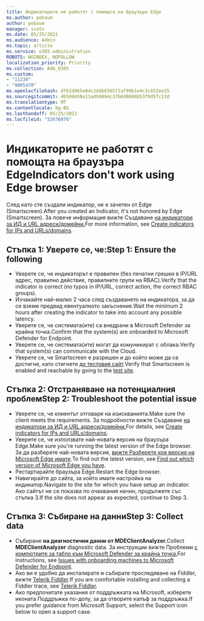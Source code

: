 ```yaml
---
title: Индикаторите не работят с помощта на браузъра Edge
ms.author: pebaum
author: pebaum
manager: scotv
ms.date: 05/25/2021
ms.audience: Admin
ms.topic: article
ms.service: o365-administration
ROBOTS: NOINDEX, NOFOLLOW
localization_priority: Priority
ms.collection: Adm_O365
ms.custom:
- "11230"
- "9005470"
ms.openlocfilehash: df62d965e0dc2ddb656571af99b1e4c3cb52ea35
ms.sourcegitcommit: 4b504650e11adb9894c37b6d8608b53f9d5fc13d
ms.translationtype: MT
ms.contentlocale: bg-BG
ms.lasthandoff: 05/25/2021
ms.locfileid: "52676076"
---
```

# <a name="indicators-dont-work-using-edge-browser"></a><span data-ttu-id="de0e0-102">Индикаторите не работят с помощта на браузъра Edge</span><span class="sxs-lookup"><span data-stu-id="de0e0-102">Indicators don't work using Edge browser</span></span>

<span data-ttu-id="de0e0-103">След като сте създали индикатор, не е зачетен от Edge (Smartscreen).</span><span class="sxs-lookup"><span data-stu-id="de0e0-103">After you created an Indicator, it's not honored by Edge (Smartscreen).</span></span> <span data-ttu-id="de0e0-104">За повече информация вижте Създаване [на индикатори за ИД и URL адреси/домейни.](/microsoft-365/security/defender-endpoint/indicator-ip-domain)</span><span class="sxs-lookup"><span data-stu-id="de0e0-104">For more information, see [Create indicators for IPs and URLs/domains](/microsoft-365/security/defender-endpoint/indicator-ip-domain).</span></span>

## <a name="step-1-ensure-the-following"></a><span data-ttu-id="de0e0-105">Стъпка 1: Уверете се, че:</span><span class="sxs-lookup"><span data-stu-id="de0e0-105">Step 1: Ensure the following</span></span>

- <span data-ttu-id="de0e0-106">Уверете се, че индикаторът е правилен (без печатни грешки в IP/URL адрес, правилно действие, правилните групи на RBAC).</span><span class="sxs-lookup"><span data-stu-id="de0e0-106">Verify that the indicator is correct (no typos in IP/URL, correct action, the correct RBAC groups).</span></span>
- <span data-ttu-id="de0e0-107">Изчакайте най-малко 2 часа след създаването на индикатора, за да се вземе предвид евентуалното закъснение.</span><span class="sxs-lookup"><span data-stu-id="de0e0-107">Wait the minimum 2 hours after creating the indicator to take into account any possible latency.</span></span>
- <span data-ttu-id="de0e0-108">Уверете се, че системата(ите) са внедрани в Microsoft Defender за крайна точка.</span><span class="sxs-lookup"><span data-stu-id="de0e0-108">Confirm that the system(s) are onboarded to Microsoft Defender for Endpoint.</span></span>
- <span data-ttu-id="de0e0-109">Уверете се, че системата(ите) могат да комуникират с облака.</span><span class="sxs-lookup"><span data-stu-id="de0e0-109">Verify that system(s) can communicate with the Cloud.</span></span>
- <span data-ttu-id="de0e0-110">Уверете се, че Smartscreen е разрешен и до който може да се достигне, като стигнете [до тестовия сайт](https://demo.smartscreen.msft.net).</span><span class="sxs-lookup"><span data-stu-id="de0e0-110">Verify that Smartscreen is enabled and reachable by going to the [test site](https://demo.smartscreen.msft.net).</span></span>

## <a name="step-2-troubleshoot-the-potential-issue"></a><span data-ttu-id="de0e0-111">Стъпка 2: Отстраняване на потенциалния проблем</span><span class="sxs-lookup"><span data-stu-id="de0e0-111">Step 2: Troubleshoot the potential issue</span></span>

- <span data-ttu-id="de0e0-112">Уверете се, че клиентът отговаря на изискванията.</span><span class="sxs-lookup"><span data-stu-id="de0e0-112">Make sure the client meets the requirements.</span></span> <span data-ttu-id="de0e0-113">За подробности вижте Създаване [на индикатори за ИД и URL адреси/домейни.](/microsoft-365/security/defender-endpoint/indicator-ip-domain)</span><span class="sxs-lookup"><span data-stu-id="de0e0-113">For details, see [Create indicators for IPs and URLs/domains](/microsoft-365/security/defender-endpoint/indicator-ip-domain).</span></span>
- <span data-ttu-id="de0e0-114">Уверете се, че използвате най-новата версия на браузъра Edge.</span><span class="sxs-lookup"><span data-stu-id="de0e0-114">Make sure you're running the latest version of the Edge browser.</span></span> <span data-ttu-id="de0e0-115">За да разберете най-новата версия, [вижте Разберете коя версия на Microsoft Edge имате](https://support.microsoft.com/microsoft-edge/find-out-which-version-of-microsoft-edge-you-have-c726bee8-c42e-e472-e954-4cf5123497eb).</span><span class="sxs-lookup"><span data-stu-id="de0e0-115">To find out the latest version, see [Find out which version of Microsoft Edge you have](https://support.microsoft.com/microsoft-edge/find-out-which-version-of-microsoft-edge-you-have-c726bee8-c42e-e472-e954-4cf5123497eb).</span></span>
- <span data-ttu-id="de0e0-116">Рестартирайте браузъра Edge.</span><span class="sxs-lookup"><span data-stu-id="de0e0-116">Restart the Edge browser.</span></span>
- <span data-ttu-id="de0e0-117">Навигирайте до сайта, за който имате настройка на индикатор.</span><span class="sxs-lookup"><span data-stu-id="de0e0-117">Navigate to the site for which you have setup an indicator.</span></span> <span data-ttu-id="de0e0-118">Ако сайтът не се показва по очаквания начин, продължете със стъпка 3.</span><span class="sxs-lookup"><span data-stu-id="de0e0-118">If the site does not appear as expected, continue to Step 3.</span></span> 

## <a name="step-3-collect-data"></a><span data-ttu-id="de0e0-119">Стъпка 3: Събиране на данни</span><span class="sxs-lookup"><span data-stu-id="de0e0-119">Step 3: Collect data</span></span>

- <span data-ttu-id="de0e0-120">Събиране **на диагностични данни от MDEClientAnalyzer.**</span><span class="sxs-lookup"><span data-stu-id="de0e0-120">Collect **MDEClientAnalyzer** diagnostic data.</span></span> <span data-ttu-id="de0e0-121">За инструкции вижте Проблеми [с компютрите за табло към Microsoft Defender за крайна точка.](issues-with-onboarding-machines.md)</span><span class="sxs-lookup"><span data-stu-id="de0e0-121">For instructions, see [Issues with onboarding machines to Microsoft Defender for Endpoint](issues-with-onboarding-machines.md).</span></span>
- <span data-ttu-id="de0e0-122">Ако ви е удобно да инсталирате и събирате проследяване на Fiddler, вижте [Telerik Fiddler](http://www.telerik.com/fiddler).</span><span class="sxs-lookup"><span data-stu-id="de0e0-122">If you are comfortable installing and collecting a Fiddler trace, see [Telerik Fiddler](http://www.telerik.com/fiddler).</span></span>
- <span data-ttu-id="de0e0-123">Ако предпочитате указания от поддръжката на Microsoft, изберете иконата Поддръжка по-долу, за да отворите калъф за поддръжка.</span><span class="sxs-lookup"><span data-stu-id="de0e0-123">If you prefer guidance from Microsoft Support, select the Support icon below to open a support case.</span></span>
